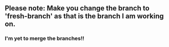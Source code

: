 ## Please note: Make you change the branch to **'fresh-branch'** as that is the branch I am working on.
### I'm yet to merge the branches!!